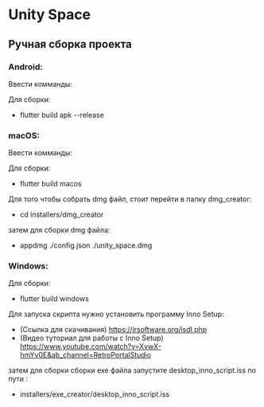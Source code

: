 # Unity Space


## Ручная сборка проекта

### Android:
Ввести комманды: 

Для сборки:
- flutter build apk --release

### macOS:

Ввести комманды: 

Для сборки:
- flutter build macos

Для того чтобы собрать dmg файл, стоит перейти в папку dmg_creator:

- cd installers/dmg_creator

затем для сборки dmg файла:
- appdmg ./config.json ./unity_space.dmg

### Windows:

Для сборки:
- flutter build windows

Для запуска скрипта нужно установить программу Inno Setup:
- (Ссылка для скачивания) https://jrsoftware.org/isdl.php
- (Видео туториал для работы с Inno Setup) https://www.youtube.com/watch?v=XvwX-hmYv0E&ab_channel=RetroPortalStudio

затем для сборки сборки exe файла запустите desktop_inno_script.iss по пути : 
- installers/exe_creator/desktop_inno_script.iss
